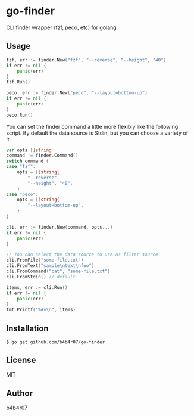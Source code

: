 go-finder
=========

CLI finder wrapper (fzf, peco, etc) for golang

## Usage

```go
fzf, err := finder.New("fzf", "--reverse", "--height", "40")
if err != nil {
	panic(err)
}
fzf.Run()
```

```go
peco, err := finder.New("peco", "--layout=bottom-up")
if err != nil {
	panic(err)
}
peco.Run()
```

You can set the finder command a little more flexibly like the following script.
By default the data source is Stdin, but you can choose a variety of it.

```go
var opts []string
command := finder.Command()
switch command {
case "fzf":
	opts = []string{
		"--reverse",
		"--height", "40",
	}
case "peco":
	opts = []string{
		"--layout=bottom-up",
	}
}

cli, err := finder.New(command, opts...)
if err != nil {
	panic(err)
}

// You can select the data source to use as filter source
cli.FromFile("some-file.txt")
cli.FromText("sample\ntext\nfoo")
cli.FromCommand("cat", "some-file.txt")
cli.FromStdin() // default

items, err := cli.Run()
if err != nil {
	panic(err)
}
fmt.Printf("%#v\n", items)
```

## Installation

```console
$ go get github.com/b4b4r07/go-finder
```

## License

MIT

## Author

b4b4r07
